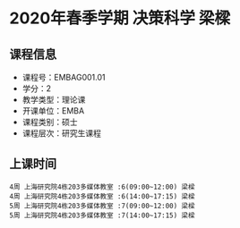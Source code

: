 # 2020年春季学期 决策科学 梁樑






## 课程信息

- 课程号：EMBAG001.01
- 学分：2
- 教学类型：理论课
- 开课单位：EMBA
- 课程类别：硕士
- 课程层次：研究生课程

## 上课时间

```
4周 上海研究院4栋203多媒体教室 :6(09:00~12:00) 梁樑
4周 上海研究院4栋203多媒体教室 :6(14:00~17:15) 梁樑
5周 上海研究院4栋203多媒体教室 :7(09:00~12:00) 梁樑
5周 上海研究院4栋203多媒体教室 :7(14:00~17:15) 梁樑
```

